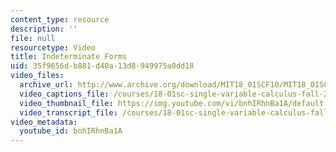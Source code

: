 ```yaml
---
content_type: resource
description: ''
file: null
resourcetype: Video
title: Indeterminate Forms
uid: 35f9656d-b881-d40a-13d8-949975a0dd18
video_files:
  archive_url: http://www.archive.org/download/MIT18_01SCF10/MIT18_01SCF10Rec_69_300k.mp4
  video_captions_file: /courses/18-01sc-single-variable-calculus-fall-2010/e3dd7899ca4053c092a7fec8faebc98f_bnhIRhnBa1A.vtt
  video_thumbnail_file: https://img.youtube.com/vi/bnhIRhnBa1A/default.jpg
  video_transcript_file: /courses/18-01sc-single-variable-calculus-fall-2010/bfc44471a68b3eb5f9674eceb305961a_bnhIRhnBa1A.pdf
video_metadata:
  youtube_id: bnhIRhnBa1A
---
```


